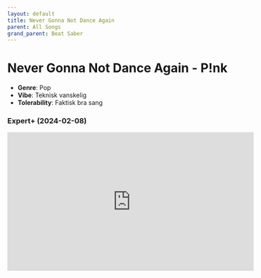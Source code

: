 ```yaml
---
layout: default
title: Never Gonna Not Dance Again
parent: All Songs
grand_parent: Beat Saber
---
```


# Never Gonna Not Dance Again - P!nk
- **Genre**: Pop
- **Vibe**: Teknisk vanskelig
- **Tolerability**: Faktisk bra sang

### Expert+ (2024-02-08)
<iframe width="560" height="315" src="https://www.youtube.com/embed/67sN17EYTAQ?si=kK4lrMARYXlzzrIM" title="YouTube video player" frameborder="0" allow="accelerometer; autoplay; clipboard-write; encrypted-media; gyroscope; picture-in-picture; web-share" allowfullscreen></iframe>
